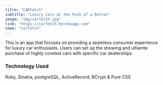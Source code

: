 ```yaml
---
title: "CARfetch"
subtitle: "Luxury Cars at the Push of a Button"
image: "img/carfetch.jpg"
link: "https://carfetch.herokuapp.com"
name: "carfetch"
---
```


This is an app that focuses on providing a seamless consumer experience for luxury car enthusiasts. Users can set up the showing and ultiamte purchase of highly coveted cars with specific car dealerships.

### Technology Used
Ruby, Sinatra, postgreSQL, ActiveRecord, BCrypt & Pure CSS



